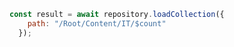 ```javascript
const result = await repository.loadCollection({
    path: "/Root/Content/IT/$count"
  });
```
